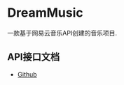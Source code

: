 # DreamMusic

一款基于网易云音乐API创建的音乐项目.

## API接口文档

* [Github](https://github.com/Binaryify/NeteaseCloudMusicApi)
